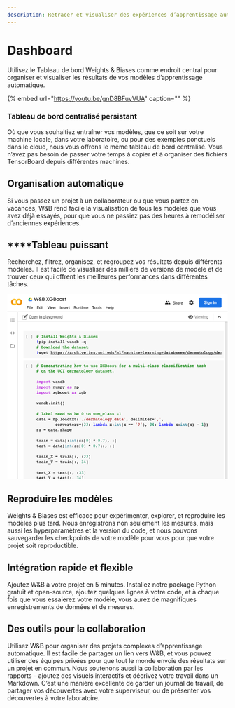 ```yaml
---
description: Retracer et visualiser des expériences d’apprentissage automatique
---
```


# Dashboard

Utilisez le Tableau de bord Weights & Biases comme endroit central pour organiser et visualiser les résultats de vos modèles d’apprentissage automatique.

{% embed url="https://youtu.be/gnD8BFuyVUA" caption="" %}

### Tableau de bord centralisé persistant

Où que vous souhaitiez entraîner vos modèles, que ce soit sur votre machine locale, dans votre laboratoire, ou pour des exemples ponctuels dans le cloud, nous vous offrons le même tableau de bord centralisé. Vous n’avez pas besoin de passer votre temps à copier et à organiser des fichiers TensorBoard depuis différentes machines.

##  Organisation automatique

Si vous passez un projet à un collaborateur ou que vous partez en vacances, W&B rend facile la visualisation de tous les modèles que vous avez déjà essayés, pour que vous ne passiez pas des heures à remodéliser d’anciennes expériences.

##  ****Tableau puissant

Recherchez, filtrez, organisez, et regroupez vos résultats depuis différents modèles. Il est facile de visualiser des milliers de versions de modèle et de trouver ceux qui offrent les meilleures performances dans différentes tâches.

![](../.gitbook/assets/image%20%2819%29.png)

##  Reproduire les modèles

Weights & Biases est efficace pour expérimenter, explorer, et reproduire les modèles plus tard. Nous enregistrons non seulement les mesures, mais aussi les hyperparamètres et la version du code, et nous pouvons sauvegarder les checkpoints de votre modèle pour vous pour que votre projet soit reproductible.

## Intégration rapide et flexible

Ajoutez W&B à votre projet en 5 minutes. Installez notre package Python gratuit et open-source, ajoutez quelques lignes à votre code, et à chaque fois que vous essaierez votre modèle, vous aurez de magnifiques enregistrements de données et de mesures.

##  Des outils pour la collaboration

Utilisez W&B pour organiser des projets complexes d’apprentissage automatique. Il est facile de partager un lien vers W&B, et vous pouvez utiliser des équipes privées pour que tout le monde envoie des résultats sur un projet en commun. Nous soutenons aussi la collaboration par les rapports – ajoutez des visuels interactifs et décrivez votre travail dans un Markdown. C’est une manière excellente de garder un journal de travail, de partager vos découvertes avec votre superviseur, ou de présenter vos découvertes à votre laboratoire.

